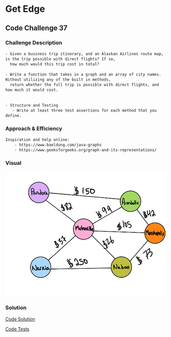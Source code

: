 # Get Edge
## Code Challenge 37

### Challenge Description
    - Given a business trip itinerary, and an Alaskan Airlines route map, is the trip possible with direct flights? If so,
      how much would this trip cost in total?
      
    - Write a function that takes in a graph and an array of city names. Without utilizing any of the built in methods,
      return whether the full trip is possible with direct flights, and how much it would cost.
    
    
    - Structure and Testing
       - Write at least three test assertions for each method that you define.
       
    
### Approach & Efficiency
    
    Inspiration and help online:
        - https://www.baeldung.com/java-graphs
        - https://www.geeksforgeeks.org/graph-and-its-representations/
        
        
### Visual 
![Route Map](../assets/getEdge.png)

### Solution
[Code Solution](/src/main/java/Graph/GetEdge.java)

[Code Tests](/src/test/java/)